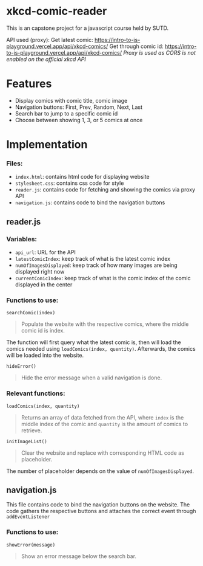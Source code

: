 # xkcd-comic-reader

This is an capstone project for a javascript course held by SUTD. 

API used (proxy): 
Get latest comic: https://intro-to-js-playground.vercel.app/api/xkcd-comics/
Get through comic id: https://intro-to-js-playground.vercel.app/api/xkcd-comics/<comic-id>
*Proxy is used as CORS is not enabled on the official xkcd API*

# Features
- Display comics with comic title, comic image
- Navigation buttons: First, Prev, Random, Next, Last
- Search bar to jump to a specific comic id
- Choose between showing 1, 3, or 5 comics at once

# Implementation

### Files:
- `index.html`: contains html code for displaying website
- `stylesheet.css`: contains css code for style
- `reader.js`: contains code for fetching and showing the comics via proxy API
- `navigation.js`: contains code to bind the navigation buttons

## reader.js
### Variables:
- `api_url`: URL for the API
- `latestComicIndex`: keep track of what is the latest comic index
- `numOfImagesDisplayed`: keep track of how many images are being displayed right now
- `currentComicIndex`: keep track of what is the comic index of the comic displayed in the center

### Functions to use:
`searchComic(index)`
> Populate the website with the respective comics, where the middle comic id is index.

The function will first query what the latest comic is, then will load the comics needed using `loadComics(index, quentity)`. Afterwards, the comics will be loaded into the website.

`hideError()`
> Hide the error message when a valid navigation is done.

### Relevant functions:
`loadComics(index, quantity)`
> Returns an array of data fetched from the API, where `index` is the middle index of the comic and `quantity` is the amount of comics to retrieve.

`initImageList()`
> Clear the website and replace with corresponding HTML code as placeholder.

The number of placeholder depends on the value of `numOfImagesDisplayed`.

## navigation.js
This file contains code to bind the navigation buttons on the website. The code gathers the respective buttons and attaches the correct event through `addEventListener`

### Functions to use:
`showError(message)`
> Show an error message below the search bar.
